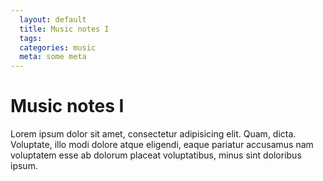 ```yaml
---
  layout: default
  title: Music notes I
  tags: 
  categories: music
  meta: some meta
---
```


# Music notes I

Lorem ipsum dolor sit amet, consectetur adipisicing elit. Quam, dicta. Voluptate, illo modi dolore atque eligendi, eaque pariatur accusamus nam voluptatem esse ab dolorum placeat voluptatibus, minus sint doloribus ipsum.